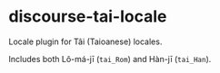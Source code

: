 # discourse-tai-locale

Locale plugin for Tâi (Taioanese) locales.

Includes both Lô-má-jī (`tai_Rom`) and Hàn-jī (`tai_Han`).
